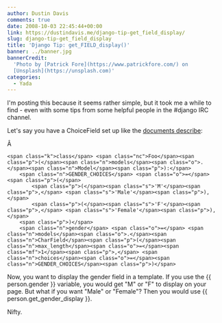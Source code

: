 ```yaml
---
author: Dustin Davis
comments: true
date: 2008-10-03 22:45:44+00:00
link: https://dustindavis.me/django-tip-get_field_display/
slug: django-tip-get_field_display
title: 'Django Tip: get_FIELD_display()'
banner: ../banner.jpg
bannerCredit:
  'Photo by [Patrick Fore](https://www.patrickfore.com/) on
  [Unsplash](https://unsplash.com)'
categories:
  - Yada
---
```


I'm posting this because it seems rather simple, but it took me a while to
find - even with some tips from some helpful people in the #django IRC channel.

Let's say you have a ChoiceField set up like the
[documents describe](http://docs.djangoproject.com/en/dev/ref/models/fields/#choices):

Â

    <span class="k">class</span> <span class="nc">Foo</span><span class="p">(</span><span class="n">models</span><span class="o">.</span><span class="n">Model</span><span class="p">):</span>
        <span class="n">GENDER_CHOICES</span> <span class="o">=</span> <span class="p">(</span>
            <span class="p">(</span><span class="s">'M'</span><span class="p">,</span> <span class="s">'Male'</span><span class="p">),</span>
            <span class="p">(</span><span class="s">'F'</span><span class="p">,</span> <span class="s">'Female'</span><span class="p">),</span>
        <span class="p">)</span>
        <span class="n">gender</span> <span class="o">=</span> <span class="n">models</span><span class="o">.</span><span class="n">CharField</span><span class="p">(</span><span class="n">max_length</span><span class="o">=</span><span class="mf">1</span><span class="p">,</span> <span class="n">choices</span><span class="o">=</span><span class="n">GENDER_CHOICES</span><span class="p">)</span>

Now, you want to display the gender field in a template. If you use the
{{ person.gender }} variable, you would get "M" or "F" to display on your page.
But what if you want "Male" or "Female"? Then you would use
{{ person.get_gender_display }}.

Nifty.
